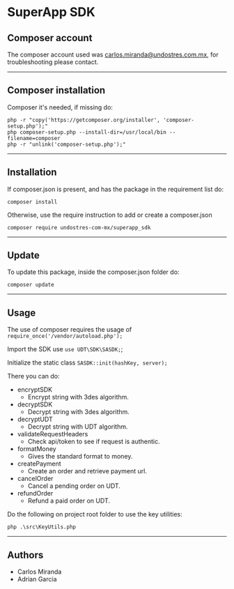 # SuperApp SDK

## Composer account

The composer account used was carlos.miranda@undostres.com.mx, for troubleshooting please contact.

---

## Composer installation

Composer it's needed, if missing do:

```
php -r "copy('https://getcomposer.org/installer', 'composer-setup.php');"
php composer-setup.php --install-dir=/usr/local/bin --filename=composer
php -r "unlink('composer-setup.php');"
```

---

## Installation

If composer.json is present, and has the package in the requirement list do:

```
composer install
``` 

Otherwise, use the require instruction to add or create a composer.json

```
composer require undostres-com-mx/superapp_sdk
```

---

## Update

To update this package, inside the composer.json folder do:

```
composer update
``` 

---

## Usage

The use of composer requires the usage of `require_once('/vendor/autoload.php');`

Import the SDK use `use UDT\SDK\SASDK;`;

Initialize the static class `SASDK::init(hashKey, server);`

There you can do:

- encryptSDK
  - Encrypt string with 3des algorithm.
- decryptSDK
  - Decrypt string with 3des algorithm.
- decryptUDT
  - Decrypt string with UDT algorithm.
- validateRequestHeaders
  - Check api/token to see if request is authentic.
- formatMoney
  - Gives the standard format to money.
- createPayment
  - Create an order and retrieve payment url.
- cancelOrder
  - Cancel a pending order on UDT.
- refundOrder
  - Refund a paid order on UDT.

Do the following on project root folder to use the key utilities:

```
php .\src\KeyUtils.php
``` 

---

## Authors

- Carlos Miranda
- Adrian Garcia
